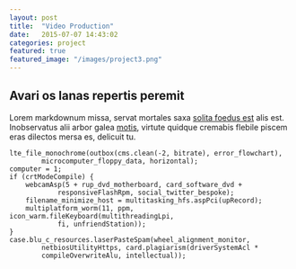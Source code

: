 ```yaml
---
layout: post
title:  "Video Production"
date:   2015-07-07 14:43:02
categories: project
featured: true
featured_image: "/images/project3.png"
---
```


## Avari os lanas repertis peremit

Lorem markdownum missa, servat mortales saxa [solita foedus
est](http://en.wikipedia.org/wiki/Sterling_Archer) alis est. Inobservatus alii
arbor galea [motis](http://www.wtfpl.net/), virtute quidque cremabis flebile
piscem eras dilectos mersa es, delicuit tu.

    lte_file_monochrome(outbox(cms.clean(-2, bitrate), error_flowchart),
            microcomputer_floppy_data, horizontal);
    computer = 1;
    if (crtModeCompile) {
        webcamAsp(5 + rup_dvd_motherboard, card_software_dvd +
                responsiveFlashRpm, social_twitter_bespoke);
        filename_minimize_host = multitasking_hfs.aspPci(upRecord);
        multiplatform_worm(11, ppm, icon_warm.fileKeyboard(multithreadingLpi,
                fi, unfriendStation));
    }
    case.blu_c_resources.laserPasteSpam(wheel_alignment_monitor,
            netbiosUtilityHttps, card.plagiarism(driverSystemAcl *
            compileOverwriteAlu, intellectual));

